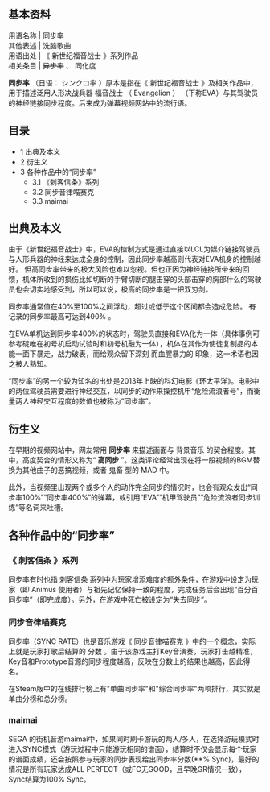 **基本资料**  
---  
用语名称  |  同步率   
其他表述  |  洗脑歌曲   
用语出处  |  《  新世纪福音战士  》系列作品   
相关条目  |  ~~异步率~~ 、  同化度   
  
**同步率** （日语：  シンクロ率  ）原本是指在《  新世纪福音战士  》及相关作品中，用于描述泛用人形决战兵器  福音战士  （
Evangelion  ）  （下称EVA）与其驾驶员的神经链接同步程度。后来成为弹幕视频网站中的流行语。

##  目录

  * 1  出典及本义 
  * 2  衍生义 
  * 3  各种作品中的“同步率” 
    * 3.1  《刺客信条》系列 
    * 3.2  同步音律喵赛克 
    * 3.3  maimai 

##  出典及本义

由于《新世纪福音战士》中，EVA的控制方式是通过直接以LCL为媒介链接驾驶员与人形兵器的神经来达成全身的控制，因此同步率越高则代表对EVA机身的控制越好。
但高同步率带来的极大风险也难以忽视。但也正因为神经链接所带来的回馈，机体所收到的损伤比如切断的手臂切断的腿击穿的头部击穿的胸部什么的驾驶员也会切实地感受到，所以可以说，极高的同步率是一把双刃剑。

同步率通常值在40%至100%之间浮动，超过或低于这个区间都会造成危险。 ~~有记录的同步率最高可达到400%~~ 。

在EVA单机达到同步率400%的状态时，驾驶员直接和EVA化为一体（具体事例可参考碇唯在初号机启动试验时和初号机融为一体），机体在其作为使徒复制品的本能一面下暴走，战力破表，而给观众留下深刻
而血腥暴力的  印象，这一术语也因之被人熟知。

“同步率”的另一个较为知名的出处是2013年上映的科幻电影《环太平洋》。电影中的两位驾驶员需要进行神经交互，以同步的动作来操控机甲“危险流浪者号”，而衡量两人神经交互程度的数值也被称为“同步率”。

##  衍生义

在早期的视频网站中，网友常用 **同步率** 来描述画面与  背景音乐  的契合程度。其中，高度契合的情形又称为“ **高同步**
”。这类评论经常出现在将一段视频的BGM替换为其他曲子的恶搞视频，或者  鬼畜  型的  MAD  中。

此外，当视频里出现两个或多个人的动作完全同步的情况时，也会有观众发出“同步率100%”“同步率400%”的弹幕，或引用“EVA”“机甲驾驶员”“危险流浪者同步训练”等名词来吐槽。

##  各种作品中的“同步率”

###  《  刺客信条  》系列

同步率有时也指  刺客信条  系列中为玩家增添难度的额外条件，在游戏中设定为玩家（即  Animus
使用者）与祖先记忆保持一致的程度，完成任务后会出现“百分百同步率”（即完成度）。另外，在游戏中死亡被设定为“失去同步”。

###  同步音律喵赛克

同步率（SYNC RATE）也是音乐游戏《  同步音律喵赛克  》中的一个概念，实际上就是玩家打歌后结算的  分数
。由于该游戏主打Key音演奏，玩家打击越精准，Key音和Prototype音源的同步程度越高，反映在分数上的结果也越高，因此得名。

在Steam版中的在线排行榜上有"单曲同步率"和"综合同步率"两项排行，其实就是单曲分榜和总分榜。

###  maimai

SEGA
的街机音游maimai中，如果同时刷卡游玩的两人/多人，在选择游玩模式时进入SYNC模式（游玩过程中只能游玩相同的谱面），结算时不仅会显示每个玩家的谱面成绩，还会按照参与玩家的同步表现给出同步率分数(**%
Sync)，最好的情况是所有玩家达成ALL PERFECT（或FC无GOOD，且早晚GR情况一致），Sync结算为100% Sync。

